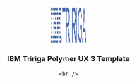 <div id="top"></div>

<br />
<div align="center">
  <a href="https://www.ibm.com/products/tririga">
    <img src="images/logo.jpeg" alt="Logo" width="80" height="80"/>
  </a>

  <h3 align="center">IBM Tririga Polymer UX 3 Template</h3>


    <br />

</div>


